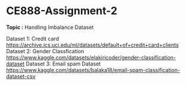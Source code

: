 # CE888-Assignment-2

**Topic :** Handling Imbalance Dataset


Dataset 1: Credit card
https://archive.ics.uci.edu/ml/datasets/default+of+credit+card+clients
Dataset 2: Gender Classfication
https://www.kaggle.com/datasets/elakiricoder/gender-classification-dataset
Dataset 3: Email spam Dataset
https://www.kaggle.com/datasets/balaka18/email-spam-classification-dataset-csv
